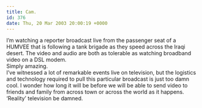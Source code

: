 ```yaml
---
title: Cam.
id: 376
date: Thu, 20 Mar 2003 20:00:19 +0000
---
```


I’m watching a reporter broadcast live from the passenger seat of a <span class="caps">HUMVEE</span> that is following a tank brigade as they speed across the Iraqi desert. The video and audio are both as tolerable as watching broadband video on a <span class="caps">DSL</span> modem.  
 Simply amazing.  
 I’ve witnessed a lot of remarkable events live on television, but the logistics and technology required to pull this particular broadcast is just too damn cool. I wonder how long it will be before we will be able to send video to friends and family from across town or across the world as it happens.  
 ‘Reality’ television be damned.



